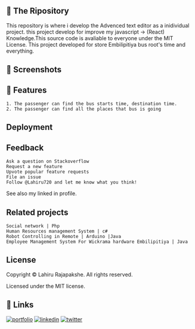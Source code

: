 
## 🚀 The Ripository
This repository is where i develop the Advenced text editor as a inidividual project. this project develop for improve my javascript -> (React) Knowledge.This source code is avaliable to everyone under the MIT License.
This project developed for store Embilipitiya bus root's time and everything.

## 🚀 Screenshots

## 🚀 Features
    1. The passenger can find the bus starts time, destination time.
    2. The passenger can find all the places that bus is going
    
## Deployment


## Feedback
    Ask a question on Stackoverflow
    Request a new feature
    Upvote popular feature requests
    File an issue
    Follow @Lahiru720 and let me know what you think!

See also my linked in profile.

## Related projects

    Social network | Php
    Human Resources management System | c#
    Robot Controlling in Remote | Arduino |Java
    Employee Management System For Wickrama hardware Embilipitiya | Java

## License
Copyright © Lahiru Rajapakshe. All rights reserved.

Licensed under the MIT license.


## 🔗 Links
[![portfolio](https://img.shields.io/badge/my_portfolio-000?style=for-the-badge&logo=ko-fi&logoColor=white)](https://medium.com/@lahirurajapakshe.stack)
[![linkedin](https://img.shields.io/badge/linkedin-0A66C2?style=for-the-badge&logo=linkedin&logoColor=white)](https://www.linkedin.com/in/lahiru-rajapakshe-9919651ba/)
[![twitter](https://img.shields.io/badge/twitter-1DA1F2?style=for-the-badge&logo=twitter&logoColor=white)](https://twitter.com/LahiruRJ)

